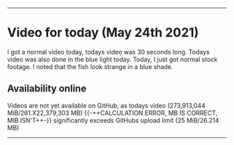 
***

# Video for today (May 24th 2021)

I got a normal video today, todays video was 30 seconds long. Todays video was also done in the blue light today. Today, I just got normal stock footage. I noted that the fish look strange in a blue shade. <!-- The fish are still doing well, and I am considering doing something about the other family tank, as it has gone pretty unnoticed by everyone other than the family member who has them. People in the family have been feeding the fish but not logging it, I am taking their word, but I hope to improve the log system. !-->

## Availability online

Videos are not yet available on GitHub, as todays video (273,913,044 MiB/261.X22,379,303 MB) {{-++CALCULATION ERROR, MB IS CORRECT, MIB ISN'T++-}} significantly exceeds GitHubs upload limit (25 MiB/26.214 MB)

***

